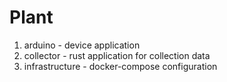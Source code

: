 # Plant

1. arduino - device application
2. collector - rust application for collection data
3. infrastructure - docker-compose configuration
